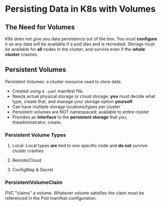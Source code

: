 # Persisting Data in K8s with Volumes

## The Need for Volumes
K8s does not give you data persistence out of the box. You must **configure** it so any data will be available if a pod dies and is recreated. Storage must be available for **all** nodes in the cluster, and survive even if the **whole cluster** crashes.

## Persistent Volumes
Persistent Volumes: a cluster resource used to store data.
- Created using a `.yaml` manifest file.
- Needs actual physical storage or cloud storage; **you** must decide what type, create that, and manage your storage option **yourself**.
- Can have multiple storage locations/types per cluster
- Persistent volumes are NOT namespaced; available to entire cluster
- Provides an **interface** to the **persistent storage** that you, theadministrator, create.

### Persistent Volume Types
1. Local: Local types **are** tied to one specific node and **do not** survive cluster crashes

2. Remote/Cloud

3. ConfigMap & Secret

### PersistentVolumeClaim
PVC "claims" a volume. Whatever volume satisfies the claim must be referenced in the Pod manifest configuration.